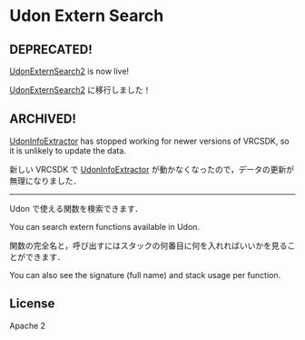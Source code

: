 Udon Extern Search
==================

## DEPRECATED!

[UdonExternSearch2](https://github.com/cannorin/UdonExternSearch2) is now live!

[UdonExternSearch2](https://github.com/cannorin/UdonExternSearch2) に移行しました！

## ARCHIVED!

[UdonInfoExtractor](https://github.com/cannorin/UdonInfoExtractor) has stopped working for newer versions of VRCSDK, so it is unlikely to update the data.

新しい VRCSDK で [UdonInfoExtractor](https://github.com/cannorin/UdonInfoExtractor) が動かなくなったので，データの更新が無理になりました．

----

Udon で使える関数を検索できます．

You can search extern functions available in Udon.

関数の完全名と，呼び出すにはスタックの何番目に何を入れればいいかを見ることができます．

You can also see the signature (full name) and stack usage per function.

## License

Apache 2

